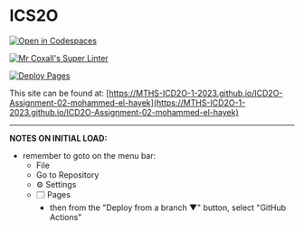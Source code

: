 # ICS2O

[![Open in Codespaces](https://classroom.github.com/assets/launch-codespace-7f7980b617ed060a017424585567c406b6ee15c891e84e1186181d67ecf80aa0.svg)](https://classroom.github.com/open-in-codespaces?assignment_repo_id=14345526)

[![Mr Coxall's Super Linter](https://github.com/MTHS-ICD2O-1-2023/ICD2O-Assignment-02-mohammed-el-hayek/workflows/Mr%20Coxall's%20Super%20Linter/badge.svg)](https://github.com/MTHS-ICD2O-1-2023/ICD2O-Assignment-02-mohammed-el-hayek/actions)

[![Deploy Pages](https://github.com/MTHS-ICD2O-1-2023/ICD2O-Assignment-02-mohammed-el-hayek/workflows/Deploy%20Pages/badge.svg)](https://github.com/MTHS-ICD2O-1-2023/ICD2O-Assignment-02-mohammed-el-hayek/actions)

This site can be found at: [https://MTHS-ICD2O-1-2023.github.io/ICD2O-Assignment-02-mohammed-el-hayek](https://MTHS-ICD2O-1-2023.github.io/ICD2O-Assignment-02-mohammed-el-hayek)

---

**NOTES ON INITIAL LOAD:**
- remember to goto on the menu bar:
  - File
  - Go to Repository
  - ⚙ Settings
  - 🗔 Pages
    - then from the "Deploy from a branch ▼" button, select "GitHub Actions"
